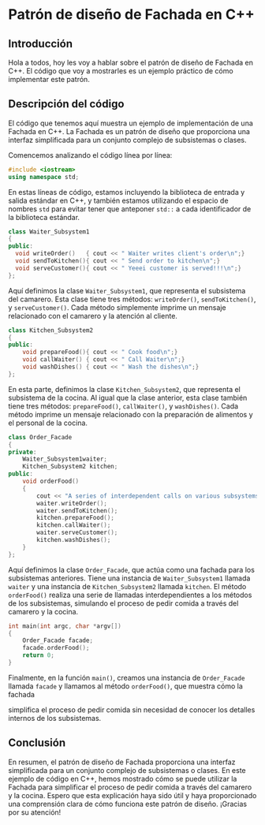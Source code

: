 # Patrón de diseño de Fachada en C++

## Introducción
Hola a todos, hoy les voy a hablar sobre el patrón de diseño de Fachada en C++. El código que voy a mostrarles es un ejemplo práctico de cómo implementar este patrón.

## Descripción del código
El código que tenemos aquí muestra un ejemplo de implementación de una Fachada en C++. La Fachada es un patrón de diseño que proporciona una interfaz simplificada para un conjunto complejo de subsistemas o clases.

Comencemos analizando el código línea por línea:

```cpp
#include <iostream>
using namespace std;
```

En estas líneas de código, estamos incluyendo la biblioteca de entrada y salida estándar en C++, y también estamos utilizando el espacio de nombres `std` para evitar tener que anteponer `std::` a cada identificador de la biblioteca estándar.

```cpp
class Waiter_Subsystem1
{
public:
  void writeOrder()   { cout << " Waiter writes client's order\n";}
  void sendToKitchen(){ cout << " Send order to kitchen\n";}
  void serveCustomer(){ cout << " Yeeei customer is served!!!\n";}
};
```

Aquí definimos la clase `Waiter_Subsystem1`, que representa el subsistema del camarero. Esta clase tiene tres métodos: `writeOrder()`, `sendToKitchen()`, y `serveCustomer()`. Cada método simplemente imprime un mensaje relacionado con el camarero y la atención al cliente.

```cpp
class Kitchen_Subsystem2
{
public:
    void prepareFood(){ cout << " Cook food\n";}
    void callWaiter() { cout << " Call Waiter\n";}
    void washDishes() { cout << " Wash the dishes\n";}
};
```

En esta parte, definimos la clase `Kitchen_Subsystem2`, que representa el subsistema de la cocina. Al igual que la clase anterior, esta clase también tiene tres métodos: `prepareFood()`, `callWaiter()`, y `washDishes()`. Cada método imprime un mensaje relacionado con la preparación de alimentos y el personal de la cocina.

```cpp
class Order_Facade
{
private:
    Waiter_Subsystem1waiter;
    Kitchen_Subsystem2 kitchen;
public:
    void orderFood()
    {
        cout << "A series of interdependent calls on various subsystems:\n";
        waiter.writeOrder();
        waiter.sendToKitchen();
        kitchen.prepareFood();
        kitchen.callWaiter();
        waiter.serveCustomer();
        kitchen.washDishes();
    }
};
```

Aquí definimos la clase `Order_Facade`, que actúa como una fachada para los subsistemas anteriores. Tiene una instancia de `Waiter_Subsystem1` llamada `waiter` y una instancia de `Kitchen_Subsystem2` llamada `kitchen`. El método `orderFood()` realiza una serie de llamadas interdependientes a los métodos de los subsistemas, simulando el proceso de pedir comida a través del camarero y la cocina.

```cpp
int main(int argc, char *argv[])
{
    Order_Facade facade;
    facade.orderFood();
    return 0;
}
```

Finalmente, en la función `main()`, creamos una instancia de `Order_Facade` llamada `facade` y llamamos al método `orderFood()`, que muestra cómo la fachada

 simplifica el proceso de pedir comida sin necesidad de conocer los detalles internos de los subsistemas.

## Conclusión
En resumen, el patrón de diseño de Fachada proporciona una interfaz simplificada para un conjunto complejo de subsistemas o clases. En este ejemplo de código en C++, hemos mostrado cómo se puede utilizar la Fachada para simplificar el proceso de pedir comida a través del camarero y la cocina. Espero que esta explicación haya sido útil y haya proporcionado una comprensión clara de cómo funciona este patrón de diseño. ¡Gracias por su atención!
